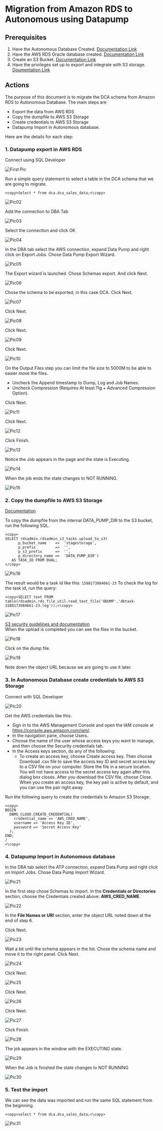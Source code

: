 # Migration from Amazon RDS to Autonomous using Datapump

## Prerequisites
1.	Have the Autonomous Database Created. [Documentation Link]( https://docs.oracle.com/en/cloud/paas/atp-cloud/atpug/autonomous-provision.html#GUID-0B230036-0A05-4CA3-AF9D-97A255AE0C08)
2.	Have the AWS RDS Oracle database created. [Documentation Link]( https://docs.aws.amazon.com/AmazonRDS/latest/UserGuide/CHAP_GettingStarted.CreatingConnecting.Oracle.html)
3.	Create an S3 Bucket. [Documentation Link](https://docs.aws.amazon.com/AmazonS3/latest/gsg/CreatingABucket.html)
4.	Have the privileges set up to export and integrate with S3 storage. [Doumentation Link]( https://docs.aws.amazon.com/AmazonRDS/latest/UserGuide/oracle-s3-integration.html#oracle-s3-integration.preparing)

## Actions
The purpose of this document is to migrate the DCA schema from Amazon RDS to Autonomous Database.
The main steps are 
- Export the data from AWS RDS
- Copy the dumpfile to AWS S3 Storage
- Create credentials to AWS S3 Storage
- Datapump Import in Autonomous database.

Here are the details for each step:

### 1.	Datapump export in AWS RDS
Connect using SQL Developer

![First Pic](images/Pic01.png)

Run a simple query statement to select a table in the DCA schema that we are going to migrate.

```
<copy>Select * from dca.dca_sales_data;<\copy>
```

![Pic02](images/Pic02.png)

Add the connection to DBA Tab

![Pic03](images/Pic03.png)

Select the connection and click OK

![Pic04](images/Pic04.png)

In the DBA tab select the AWS connection, expand Data Pump and right click on Export Jobs. Chose Data Pump Export Wizard.

![Pic05](images/Pic05.png)

The Export wizard is launched. Chose Schemas export. And click Next.

![Pic06](images/Pic06.png)

Chose the schema to be exported, in this case DCA. Click Next.

![Pic07](images/Pic07.png)

Click Next.

![Pic08](images/Pic08.png)

Click Next.

![Pic09](images/Pic09.png)

Click Next.

![Pic10](images/Pic10.png)

On the Output Files step you can limit the file size to 5000M to be able to easier move the files.
- Uncheck the Append timestamp to Dump, Log and Job Names.
- Uncheck Compression (Requires At least 11g + Advanced Compression Option).

Click Next.

![Pic11](images/Pic11.png)

Click Next.

![Pic12](images/Pic12.png)

Click Finish.

![Pic13](images/Pic13.png)

Notice the Job appears in the page and the state is Executing.

![Pic14](images/Pic14.png)

When the job ends the state changes to NOT RUNNING.

![Pic15](images/Pic15.png)



### 2.	Copy the dumpfile to AWS S3 Storage

[Documentation](https://docs.aws.amazon.com/AmazonRDS/latest/UserGuide/oracle-s3-integration.html#oracle-s3-integration.preparing)

To copy the dumpfile from the internal DATA_PUMP_DIR to the S3 bucket, run the following SQL.

```
<copy>
SELECT rdsadmin.rdsadmin_s3_tasks.upload_to_s3(
      p_bucket_name    =>  'stagestorage', 
      p_prefix         =>  '', 
      p_s3_prefix      =>  '', 
      p_directory_name =>  'DATA_PUMP_DIR') 
   AS TASK_ID FROM DUAL; 
</copy>   
```

![Pic16](images/Pic16.png)

The result would be a task id like this: ```1588173984661-23```
To check the log for the task id, run the query:

```
<copy>SELECT text FROM table(rdsadmin.rds_file_util.read_text_file('BDUMP','dbtask-1588173984661-23.log'));<\copy>
```    

![Pic17](images/Pic17.png)

[S3 security guidelines and documentation](https://docs.aws.amazon.com/AmazonS3/latest/dev/access-control-block-public-access.html)  
When the upload is completed you can see the files in the bucket.

![Pic18](images/Pic18.png)

Click on the dump file.

![Pic19](images/Pic19.png)

Note down the object URL because we are going to use it later.

### 3.	In Autonomous Database create credentials to AWS S3 Storage

Connect with SQL Developer 

![Pic20](images/Pic20.png)

Get the AWS credentials like this:
- Sign in to the AWS Management Console and open the IAM console at https://console.aws.amazon.com/iam/.
- In the navigation pane, choose Users.
- Choose the name of the user whose access keys you want to manage, and then choose the Security credentials tab.
- In the Access keys section, do any of the following:
	- To create an access key, choose Create access key. Then choose Download .csv file to save the access key ID and secret access key to a CSV file on your computer. Store the file in a secure location. You will not have access to the secret access key again after this dialog box closes. After you download the CSV file, choose Close. When you create an access key, the key pair is active by default, and you can use the pair right away.

Run the following query to create the credentials to Amazon S3 Storage:

```
<copy>
BEGIN
  DBMS_CLOUD.CREATE_CREDENTIAL(
    credential_name => 'AWS_CRED_NAME',
    username => 'Access Key ID',
    password => 'Secret Access Key'
  );
END;
/
<\copy>
```


### 4.	Datapump Import in Autonomous database

In the DBA tab select the ATP connection, expand Data Pump and right click on Import Jobs. Chose Data Pump Import Wizard.

![Pic21](images/Pic21.png)

In the first step chose Schemas to import.
In the **Credentials or Directories** section, choose the Credentials created above: **AWS\_CRED\_NAME**.

![Pic22](images/Pic22.png)

In the **File Names or URI** section, enter the object URL noted down at the end of step 6.

Click Next.

![Pic23](images/Pic23.png)

Wait a bit until the schema appears in the list. Chose the schema name and move it to the right panel.
Click Next.

![Pic24](images/Pic24.png)

Click Next.

![Pic25](images/Pic25.png)

Click Next.

![Pic26](images/Pic26.png)

Click Next.

![Pic27](images/Pic27.png)

Click Finish.

![Pic28](images/Pic28.png)

The job appears in the window with the EXECUTING state.

![Pic29](images/Pic29.png)

When the Job is finished the state changes to NOT RUNNING

![Pic30](images/Pic30.png)

### 5.	Test the import

We can see the data was imported and run the same SQL statement from the beginning.

```
<copy>select * from dca.dca_sales_data;<\copy>
```

![Pic31](images/Pic31.png)